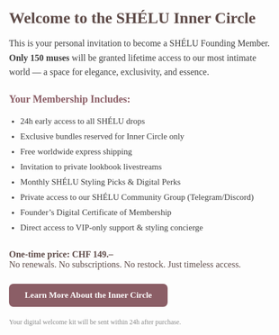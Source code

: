 <div style="font-family: Georgia, serif; color: #3e3e3e; max-width: 700px; margin: auto; padding: 20px;">

  <h2 style="font-size: 28px; color: #5E4B48; margin-bottom: 10px;">Welcome to the SHÉLU Inner Circle</h2>
  
  <p style="font-size: 16px; line-height: 1.6; margin-bottom: 25px;">
    This is your personal invitation to become a SHÉLU Founding Member.<br/>
    <strong>Only 150 muses</strong> will be granted lifetime access to our most intimate world — a space for elegance, exclusivity, and essence.
  </p>

  <h3 style="color: #8B5E66; font-size: 18px; margin-bottom: 10px;">Your Membership Includes:</h3>
  <ul style="padding-left: 20px; font-size: 15px; line-height: 1.8;">
    <li>24h early access to all SHÉLU drops</li>
    <li>Exclusive bundles reserved for Inner Circle only</li>
    <li>Free worldwide express shipping</li>
    <li>Invitation to private lookbook livestreams</li>
    <li>Monthly SHÉLU Styling Picks & Digital Perks</li>
    <li>Private access to our SHÉLU Community Group (Telegram/Discord)</li>
    <li>Founder’s Digital Certificate of Membership</li>
    <li>Direct access to VIP-only support & styling concierge</li>
  </ul>

  <p style="font-size: 16px; margin: 25px 0; color: #5E4B48;">
    <strong>One-time price: CHF 149.–</strong><br/>
    No renewals. No subscriptions. No restock. Just timeless access.
  </p>

  <a href="/pages/inner-circle" style="display: inline-block; background-color: #8B5E66; color: white; text-decoration: none; padding: 12px 28px; border-radius: 8px; font-size: 15px; font-weight: bold;">
    Learn More About the Inner Circle
  </a>

  <p style="font-size: 12px; margin-top: 20px; color: #888;">
    Your digital welcome kit will be sent within 24h after purchase.
  </p>

</div>


